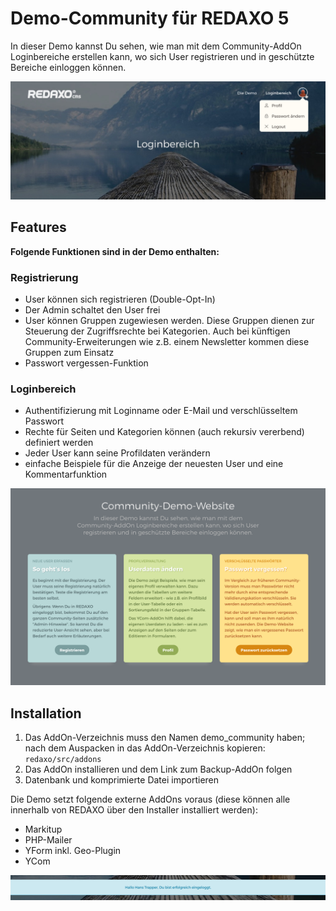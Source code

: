 Demo-Community für REDAXO 5
===========================

In dieser Demo kannst Du sehen, wie man mit dem Community-AddOn Loginbereiche erstellen kann, wo sich User registrieren und in geschützte Bereiche einloggen können.

![Screenshot](https://raw.githubusercontent.com/FriendsOfREDAXO/demo_community/assets/demo_community_01.jpg)


Features
--------

**Folgende Funktionen sind in der Demo enthalten:**

### Registrierung

- User können sich registrieren (Double-Opt-In)
- Der Admin schaltet den User frei
- User können Gruppen zugewiesen werden. Diese Gruppen dienen zur Steuerung der Zugriffsrechte bei Kategorien. Auch bei künftigen Community-Erweiterungen wie z.B. einem Newsletter kommen diese Gruppen zum Einsatz
- Passwort vergessen-Funktion

### Loginbereich

- Authentifizierung mit Loginname oder E-Mail und verschlüsseltem Passwort
- Rechte für Seiten und Kategorien können (auch rekursiv vererbend) definiert werden
- Jeder User kann seine Profildaten verändern
- einfache Beispiele für die Anzeige der neuesten User und eine Kommentarfunktion


![Screenshot](https://raw.githubusercontent.com/FriendsOfREDAXO/demo_community/assets/demo_community_03.png)


Installation
------------

1. Das AddOn-Verzeichnis muss den Namen demo_community haben; nach dem Auspacken in das AddOn-Verzeichnis kopieren: `redaxo/src/addons`
2. Das AddOn installieren und dem Link zum Backup-AddOn folgen
3. Datenbank und komprimierte Datei importieren

Die Demo setzt folgende externe AddOns voraus (diese können alle innerhalb von REDAXO über den Installer installiert werden):

- Markitup
- PHP-Mailer
- YForm inkl. Geo-Plugin
- YCom


![Screenshot](https://raw.githubusercontent.com/FriendsOfREDAXO/demo_community/assets/demo_community_02.jpg)


